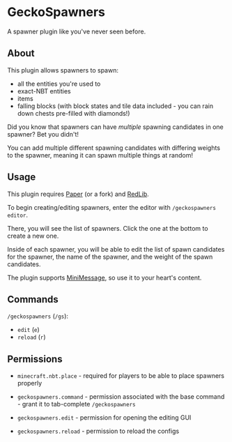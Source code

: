 # GeckoSpawners

A spawner plugin like you've never seen before.
## About

This plugin allows spawners to spawn:
* all the entities you're used to
* exact-NBT entities
* items
* falling blocks (with block states and tile data included - you can rain down chests pre-filled with diamonds!)

Did you know that spawners can have *multiple* spawning candidates in one spawner? Bet you didn't!

You can add multiple different spawning candidates with differing weights to the spawner, meaning it can spawn multiple things at random!

## Usage

This plugin requires [Paper](https://papermc.io/) (or a fork) and [RedLib](https://github.com/Redempt/RedLib/releases).

To begin creating/editing spawners, enter the editor with `/geckospawners editor`.

There, you will see the list of spawners. Click the one at the bottom to create a new one.

Inside of each spawner, you will be able to edit the list of spawn candidates for the spawner, the name of the spawner, and the weight of the spawn candidates.

The plugin supports [MiniMessage](https://docs.adventure.kyori.net/minimessage#format), so use it to your heart's content.

## Commands

`/geckospawners` (`/gs`):
* `edit` (`e`)
* `reload` (`r`)

## Permissions

* `minecraft.nbt.place` - required for players to be able to place spawners properly

* `geckospawners.command` - permission associated with the base command - grant it to tab-complete `/geckospawners`
* `geckospawners.edit` - permission for opening the editing GUI
* `geckospawners.reload` - permission to reload the configs
